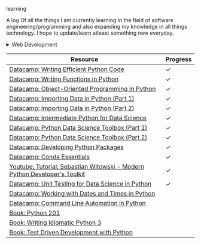 learning

A log Of all the things I am currently learning in the field of software engineering/programming and also expanding my knowledge in all things technology. I hope to update/learn atleast something new everyday.

<details>
<summary>Web Development</summary>
|Resource|Progress|
|---|---|
|[The Odin Project: Introduction](https://www.theodinproject.com/lessons/foundations-how-this-course-will-work)|✓|
|[The Odin Project: Prerequisites](https://www.theodinproject.com/lessons/foundations-computer-basics)|✓|
|[The Odin Project: Git Basics] (https://www.theodinproject.com/lessons/foundations-introduction-to-git)|✓|
|[The Odin Project: HTML Foundations] (https://www.theodinproject.com/lessons/foundations-introduction-to-html-and-css)|✓|
|[The Odin Project: CSS Foundations](https://www.theodinproject.com/lessons/foundations-intro-to-css)|✓|
|[The Odin Project: Flexbox](https://www.theodinproject.com/lessons/foundations-introduction-to-flexbox)|✓|
|[The ODin Project: JavaScript Basics] (https://www.theodinproject.com/lessons/foundations-fundamentals-part-1)|✓|
|[The Odin Project: Conclusion] (https://www.theodinproject.com/lessons/foundations-choose-your-path-forward)|✓|
</details>

|Resource|Progress|
|---|---|
|[Datacamp: Writing Efficient Python Code](https://www.datacamp.com/courses/writing-efficient-python-code)|✓|
|[Datacamp: Writing Functions in Python](https://www.datacamp.com/courses/writing-functions-in-python)|✓|
|[Datacamp: Object-Oriented Programming in Python](https://www.datacamp.com/courses/object-oriented-programming-in-python)|✓|
|[Datacamp: Importing Data in Python (Part 1)](https://www.datacamp.com/courses/importing-data-in-python-part-1)|✓|
|[Datacamp: Importing Data in Python (Part 2)](https://www.datacamp.com/courses/importing-data-in-python-part-2)|✓|
|[Datacamp: Intermediate Python for Data Science](https://www.datacamp.com/courses/intermediate-python-for-data-science)|✓|
|[Datacamp: Python Data Science Toolbox (Part 1)](https://www.datacamp.com/courses/python-data-science-toolbox-part-1)|✓|
|[Datacamp: Python Data Science Toolbox (Part 2)](https://www.datacamp.com/courses/python-data-science-toolbox-part-2)|✓|
|[Datacamp: Developing Python Packages](https://www.datacamp.com/courses/developing-python-packages)|✓|
|[Datacamp: Conda Essentials](https://www.datacamp.com/courses/conda-essentials)|✓|
|[Youtube: Tutorial: Sebastian Witowski - Modern Python Developer's Toolkit](https://www.youtube.com/watch?v=WkUBx3g2QfQ&feature=youtu.be)|✓|
|[Datacamp: Unit Testing for Data Science in Python](https://www.datacamp.com/courses/unit-testing-for-data-science-in-python)|✓|
|[Datacamp: Working with Dates and Times in Python](https://www.datacamp.com/courses/working-with-dates-and-times-in-python)||
|[Datacamp: Command Line Automation in Python](https://www.datacamp.com/courses/command-line-automation-in-python)||
|[Book: Python 201](https://leanpub.com/python201)||
|[Book: Writing Idiomatic Python 3](https://www.amazon.com/Writing-Idiomatic-Python-Jeff-Knupp-ebook/dp/B00B5VXMRG)||
|[Book: Test Driven Development with Python](http://chimera.labs.oreilly.com/books/1234000000754/index.html)||
</details>
